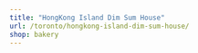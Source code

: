```yaml
---
title: "HongKong Island Dim Sum House"
url: /toronto/hongkong-island-dim-sum-house/
shop: bakery
---
```

